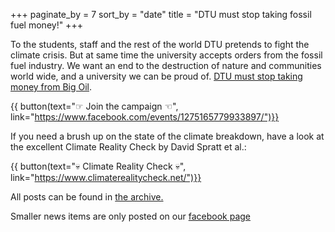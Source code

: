+++
paginate_by = 7
sort_by = "date"
title = "DTU must stop taking fossil fuel money!"
+++

To the students, staff and the rest of the world DTU pretends to fight the climate crisis. But at same time the university accepts orders from the fossil fuel industry. 
We want an end to the destruction of nature and communities world wide, and a university we can be proud of. [DTU must stop taking money from Big Oil](https://fossilfreeresearch.com/letter/).

{{ button(text="☞ Join the campaign ☜", link="https://www.facebook.com/events/1275165779933897/")}}

If you need a brush up on the state of the climate breakdown, have a look at the excellent Climate Reality Check by David Spratt et al.:

{{ button(text="💀 Climate Reality Check 💀", link="https://www.climaterealitycheck.net/")}}

All posts can be found in [the archive.](/posts/)

Smaller news items are only posted on our [facebook page](https://facebook.com/DivestDTU/)